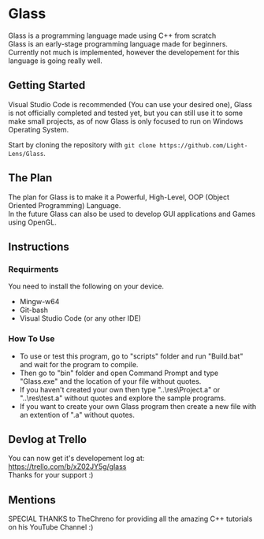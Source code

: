 # Glass

Glass is a programming language made using C++ from scratch <br />
Glass is an early-stage programming language made for beginners. Currently not much is implemented, however the developement for this language is going really well.

## Getting Started
Visual Studio Code is recommended (You can use your desired one), Glass is not officially completed and tested yet, but you can still use it to some make small projects, as of now Glass is only focused to run on Windows Operating System.

Start by cloning the repository with `git clone https://github.com/Light-Lens/Glass`.

## The Plan
The plan for Glass is to make it a Powerful, High-Level, OOP (Object Oriented Programming) Language. <br />
In the future Glass can also be used to develop GUI applications and Games using OpenGL.

## Instructions
### Requirments
You need to install the following on your device. <br />
- Mingw-w64
- Git-bash
- Visual Studio Code (or any other IDE)

### How To Use
- To use or test this program, go to "scripts" folder and run "Build.bat" and wait for the program to compile.
- Then go to "bin" folder and open Command Prompt and type "Glass.exe" and the location of your file without quotes.
- If you haven't created your own then type "..\res\Project.a" or "..\res\test.a" without quotes and explore the sample programs.
- If you want to create your own Glass program then create a new file with an extention of ".a" without quotes.

## Devlog at Trello
You can now get it's developement log at: https://trello.com/b/xZ02JY5g/glass <br />
Thanks for your support :)

## Mentions
SPECIAL THANKS to TheChreno for providing all the amazing C++ tutorials on his YouTube Channel :)
